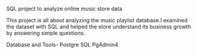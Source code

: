 SQL project to analyze online music store data

This project is all about analyzing the music playlist database.I examined the dataset with SQL and helped the store understand its business growth by answering simple questions.

Database and Tools- 
 Postgre SQL
 PgAdmin4

